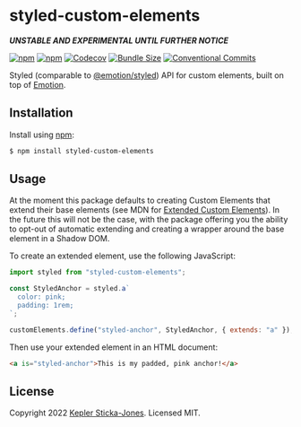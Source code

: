 # styled-custom-elements

**_UNSTABLE AND EXPERIMENTAL UNTIL FURTHER NOTICE_**

[![npm](https://img.shields.io/npm/v/styled-custom-elements)](https://www.npmjs.com/package/styled-custom-elements)
[![npm](https://img.shields.io/npm/dw/styled-custom-elements)](https://www.npmjs.com/package/styled-custom-elements)
[![Codecov](https://img.shields.io/codecov/c/github/keplersj/styled-custom-elements)](https://app.codecov.io/gh/keplersj/styled-custom-elements)
[![Bundle Size](https://img.shields.io/bundlephobia/min/styled-custom-elements)](https://bundlephobia.com/package/styled-custom-elements)
[![Conventional Commits](https://img.shields.io/badge/Conventional%20Commits-1.0.0-yellow.svg)](https://www.conventionalcommits.org/)

Styled (comparable to [@emotion/styled](https://emotion.sh/docs/@emotion/styled)) API for custom elements, built on top of [Emotion](https://emotion.sh/).

## Installation

Install using [npm](https://www.npmjs.com/):

```sh
$ npm install styled-custom-elements
```

## Usage

At the moment this package defaults to creating Custom Elements that extend their base elements (see MDN for [Extended Custom Elements](https://developer.mozilla.org/en-US/docs/Web/Web_Components/Using_custom_elements#customized_built-in_elements)). In the future this will not be the case, with the package offering you the ability to opt-out of automatic extending and creating a wrapper around the base element in a Shadow DOM.

To create an extended element, use the following JavaScript:

```js
import styled from "styled-custom-elements";

const StyledAnchor = styled.a`
  color: pink;
  padding: 1rem;
`;

customElements.define("styled-anchor", StyledAnchor, { extends: "a" });
```

Then use your extended element in an HTML document:

```html
<a is="styled-anchor">This is my padded, pink anchor!</a>
```

## License

Copyright 2022 [Kepler Sticka-Jones](https://keplersj.com). Licensed MIT.
